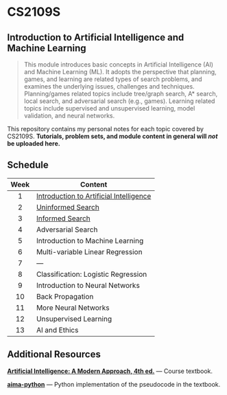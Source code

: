 # CS2109S #

## Introduction to Artificial Intelligence and Machine Learning ##

> This module introduces basic concepts in Artificial Intelligence (AI) and Machine Learning (ML). It adopts the perspective that planning, games, and learning are related types of search problems, and examines the underlying issues, challenges and techniques. Planning/games related topics include tree/graph search, A* search, local search, and adversarial search (e.g., games). Learning related topics include supervised and unsupervised learning, model validation, and neural networks.

This repository contains my personal notes for each topic covered by CS2109S. **Tutorials, problem sets, and module content in general will *not* be uploaded here.**

## Schedule ##

| **Week** | **Content**                                |
|:--------:|--------------------------------------------|
| 1        | [Introduction to Artificial Intelligence](https://github.com/jontmy/nus-cs2109s/blob/master/src/01.md) |
| 2        | [Uninformed Search](https://github.com/jontmy/nus-cs2109s/blob/master/src/02.md)                          |
| 3        | [Informed Search](https://github.com/jontmy/nus-cs2109s/blob/master/src/cs2109s.pdf)                            |
| 4        | Adversarial Search                         |
| 5        | Introduction to Machine Learning           |
| 6        | Multi-variable Linear Regression           |
| 7        | —                                          |
| 8        | Classification: Logistic Regression        |
| 9        | Introduction to Neural Networks            |
| 10       | Back Propagation                           |
| 11       | More Neural Networks                       |
| 12       | Unsupervised Learning                      |
| 13       | AI and Ethics                              |

## Additional Resources ##

[**Artificial Intelligence: A Modern Approach, 4th ed.**](http://aima.cs.berkeley.edu/) — Course textbook.

[**aima-python**](https://github.com/aimacode/aima-python) — Python implementation of the pseudocode in the textbook.
